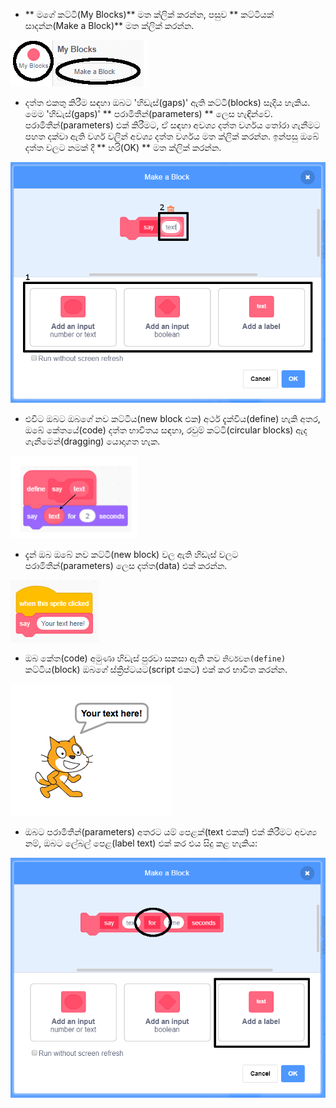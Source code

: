 + ** මගේ කට්ටි(My Blocks)** මත ක්ලික් කරන්න, පසුව ** කට්ටියක් සාදන්න(Make a Block)** මත ක්ලික් කරන්න.

![මගේ කට්ටි(blocks)](images/my-blocks-annotated.png)

+ දත්ත එකතු කිරීම සඳහා ඔබට 'හිඩැස්(gaps)' ඇති කට්ටි(blocks) සෑදිය හැකිය. මෙම 'හිඩැස්(gaps)' ** පරාමිතීන්(parameters) ** ලෙස හැඳින්වේ. පරාමිතීන්(parameters) එක් කිරීමට, ඒ සඳහා අවශ්‍ය දත්ත වර්ගය තෝරා ගැනීමට පහත දක්වා ඇති වර්ග වලින් අවශ්‍ය දත්ත වර්ගය මත ක්ලික් කරන්න. ඉන්පසු ඔබේ දත්ත වලට නමක් දී ** හරි(OK) ** මත ක්ලික් කරන්න.

![පරාමිතීන්(parameters) සහිත නව කට්ටියක්(block එකක්) සෑදීම](images/parameter-create-annotated.png)

+ එවිට ඔබට ඔබගේ නව කට්ටිය(new block එක) අර්ථ දැක්විය(define) හැකි අතර, ඔබේ කේතයේ(code) දත්ත භාවිතය සඳහා, රවුම් කට්ටි(circular blocks) ඇද ගැනීමෙන්(dragging) යොදාගත හැක.

![පරාමිතීන්(parameters) සහිත නව කට්ටියක්(block) එකක් නිර්වචනය කිරීම](images/parameter-define-annotated.png)

+ දැන් ඔබ ඔබේ නව කට්ටි(new block) වල ඇති හිඩැස් වලට පරාමිතීන්(parameters) ලෙස දත්ත(data) එක් කරන්න.

![පරාමිතීන්(parameters) සහිත නව කට්ටියක්(block) එකක් භාවිතා කිරීම ](images/parameter-use.png)

+ ඔබ කේත(code) අමුණා හිඩැස් පුරවා සකසා ඇති නව ` නිර්වචන(define) ` කට්ටිය(block) ඔබගේ ස්ක්‍රිප්ටයට(script එකට) එක් කර භාවිත කරන්න.

![පරාමිතීන්(parameters) සහිත නව කට්ටියක් (block එකක්) පරීක්ෂා කිරීම](images/parameter-test.png)

+ ඔබට පරාමිතීන්(parameters) අතරට යම් පෙළක්(text එකක්) එක් කිරීමට අවශ්‍ය නම්, ඔබට ලේබල් පෙළ(label text) එක් කර එය සිදු කළ හැකිය:

![පරාමිතීන්(parameters) සහිත නව කට්ටියක්(block එකක්) සෑදීම](images/parameter-label-text-annotated.png)